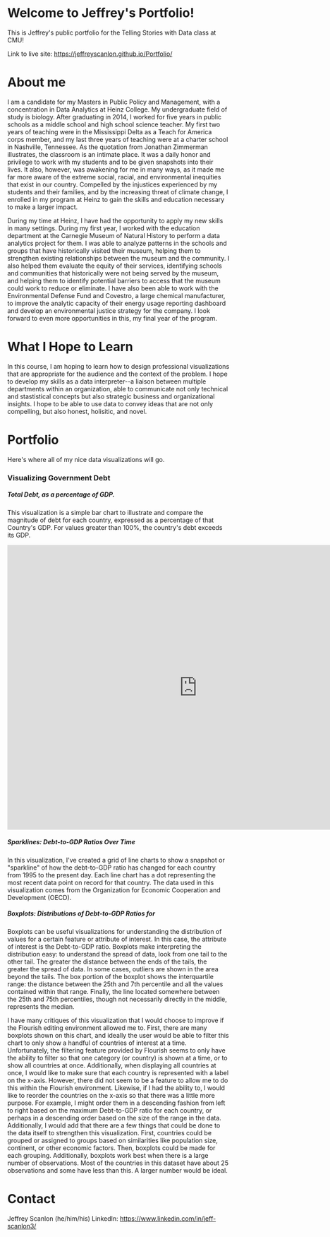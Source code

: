 # Welcome to Jeffrey's Portfolio!
This is Jeffrey's public portfolio for the Telling Stories with Data class at CMU!

Link to live site: https://jeffreyscanlon.github.io/Portfolio/

# About me
I am a candidate for my Masters in Public Policy and Management, with a concentration in Data Analytics at Heinz College. My undergraduate field of study is biology. After graduating in 2014, I worked for five years in public schools as a middle school and high school science teacher. My first two years of teaching were in the Mississippi Delta as a Teach for America corps member, and my last three years of teaching were at a charter school in Nashville, Tennessee. As the quotation from Jonathan Zimmerman illustrates, the classroom is an intimate place. It was a daily honor and privilege to work with my students and to be given snapshots into their lives. It also, however, was awakening for me in many ways, as it made me far more aware of the extreme social, racial, and environmental inequities that exist in our country. Compelled by the injustices experienced by my students and their families, and by the increasing threat of climate change, I enrolled in my program at Heinz to gain the skills and education necessary to make a larger impact.

During my time at Heinz, I have had the opportunity to apply my new skills in many settings. During my first year, I worked with the education department at the Carnegie Museum of Natural History to perform a data analytics project for them. I was able to analyze patterns in the schools and groups that have historically visited their museum, helping them to strengthen existing relationships between the museum and the community. I also helped them evaluate the equity of their services, identifying schools and communities that historically were not being served by the museum, and helping them to identify potential barriers to access that the museum could work to reduce or eliminate. I have also been able to work with the Environmental Defense Fund and Covestro, a large chemical manufacturer, to improve the analytic capacity of their energy usage reporting dashboard and develop an environmental justice strategy for the company. I look forward to even more opportunities in this, my final year of the program.

# What I Hope to Learn
In this course, I am hoping to learn how to design professional visualizations that are appropriate for the audience and the context of the problem. I hope to develop my skills as a data interpreter--a liaison between multiple departments within an organization, able to communicate not only technical and stastistical concepts but also strategic business and organizational insights. I hope to be able to use data to convey ideas that are not only compelling, but also honest, holisitic, and novel.

# Portfolio
Here's where all of my nice data visualizations will go.

### Visualizing Government Debt
##### Total Debt, as a percentage of GDP.
This visualization is a simple bar chart to illustrate and compare the magnitude of debt for each country, expressed as a percentage of that Country's GDP. For values greater than 100%, the country's debt exceeds its GDP.

<iframe src="https://data.oecd.org/chart/65Fh" width="860" height="645" style="border: 0" mozallowfullscreen="true" webkitallowfullscreen="true" allowfullscreen="true"><a href="https://data.oecd.org/chart/65Fh" target="_blank">OECD Chart: General government debt, Total, % of GDP, Annual, 2017</a></iframe>

##### Sparklines: Debt-to-GDP Ratios Over Time
In this visualization, I've created a grid of line charts to show a snapshot or "sparkline" of how the debt-to-GDP ratio has changed for each country from 1995 to the present day. Each line chart has a dot representing the most recent data point on record for that country. The data used in this visualization comes from the Organization for Economic Cooperation and Development (OECD).

<div class="flourish-embed flourish-chart" data-src="visualisation/3749016" data-url="https://flo.uri.sh/visualisation/3749016/embed" aria-label="" data-width="90%"><script src="https://public.flourish.studio/resources/embed.js"></script></div>

##### Boxplots: Distributions of Debt-to-GDP Ratios for 
Boxplots can be useful visualizations for understanding the distribution of values for a certain feature or attribute of interest. In this case, the attribute of interest is the Debt-to-GDP ratio. Boxplots make interpreting the distribution easy: to understand the spread of data, look from one tail to the other tail. The greater the distance between the ends of the tails, the greater the spread of data. In some cases, outliers are shown in the area beyond the tails. The box portion of the boxplot shows the interquartile range: the distance between the 25th and 7th percentile and all the values contained within that range. Finally, the line located somewhere between the 25th and 75th percentiles, though not necessarily directly in the middle, represents the median.

I have many critiques of this visualization that I would choose to improve if the Flourish editing environment allowed me to. First, there are many boxplots shown on this chart, and ideally the user would be able to filter this chart to only show a handful of countries of interest at a time. Unfortunately, the filtering feature provided by Flourish seems to only have the ability to filter so that one category (or country) is shown at a time, or to show all countries at once. Additionally, when displaying all countries at once, I would like to make sure that each country is represented with a label on the x-axis. However, there did not seem to be a feature to allow me to do this within the Flourish environment. Likewise, if I had the ability to, I would like to reorder the countries on the x-axis so that there was a little more purpose. For example, I might order them in a descending fashion from left to right based on the maximum Debt-to-GDP ratio for each country, or perhaps in a descending order based on the size of the range in the data. Additionally, I would add that there are a few things that could be done to the data itself to strengthen this visualization. First, countries could be grouped or assigned to groups based on similarities like population size, continent, or other economic factors. Then, boxplots could be made for each grouping. Additionally, boxplots work best when there is a large number of observations. Most of the countries in this dataset have about 25 observations and some have less than this. A larger number would be ideal.

<div class="flourish-embed flourish-scatter" data-src="visualisation/3749367" data-url="https://flo.uri.sh/visualisation/3749367/embed" aria-label="" data-width="50%"><script src="https://public.flourish.studio/resources/embed.js"></script></div>

# Contact
Jeffrey Scanlon
(he/him/his)
LinkedIn: https://www.linkedin.com/in/jeff-scanlon3/
